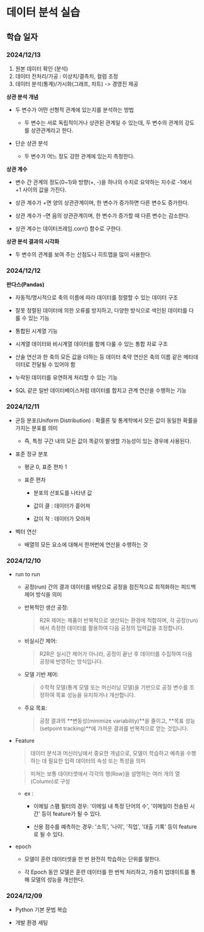 # 데이터 분석 실습

## 학습 일자

### 2024/12/13

1. 원본 데이터 확인 (분석)
2. 데이터 전처리/가공 : 이상치/결측치, 컬럼 조정
3. 데이터 분석(통계)/가시화(그래프, 차트) -> 경영진 제공

**상관 분석 개념**

- 두 변수가 어떤 선형적 관계에 있는지를 분석하는 방법
    - 두 변수는 서로 독립적이거나 상관된 관계일 수 있는데, 두 변수의 관계의 강도를 상관관계라고 한다.

- 단순 상관 분석
    - 두 변수가 어느 정도 강한 관계에 있는지 측정한다.

**상관 계수**

- 변수 간 관계의 정도(0~1)와 방향(+, -)을 하나의 수치로 요약하는 지수로 -1에서 +1 사이의 값을 가진다.

- 상관 계수가 +면 양의 상관관계이며, 한 변수가 증가하면 다른 변수도 증가한다.

- 상관 계수가 –면 음의 상관관계이며, 한 변수가 증가할 때 다른 변수는 감소한다.

- 상관 계수는 데이터프레임.corr() 함수로 구한다.

**상관 분석 결과의 시각화**  
- 두 변수의 관계를 보여 주는 산점도나 히트맵을 많이 사용한다.

### 2024/12/12

**판다스(Pandas)**

- 자동적/명시적으로 축의 이름에 따라 데이터를 정렬할 수 있는 데이터 구조

- 잘못 정렬된 데이터에 의한 오류를 방지하고, 다양한 방식으로 색인된 데이터를 다룰 수 있는 기능

- 통합된 시계열 기능

- 시계열 데이터와 비시계열 데이터를 함께 다룰 수 있는 통합 자료 구조

- 산술 연산과 한 축의 모든 값을 더하는 등 데이터 축약 연산은 축의 이름 같은 메타데이터로 전달될 수 있어야 함

- 누락된 데이터를 유연하게 처리할 수 있는 기능

- SQL 같은 일반 데이터베이스처럼 데이터를 합치고 관계 연산을 수행하는 기능

### 2024/12/11

- 균등 분포(Uniform Distribution) : 확률론 및 통계학에서 모든 값이 동일한 확률을 가지는 분포를 의미

    - 즉, 특정 구간 내의 모든 값이 똑같이 발생할 가능성이 있는 경우에 사용된다.

- 표준 정규 분포

    - 평균 0, 표준 편차 1

    - 표준 편차

        - 분포의 산포도를 나타낸 값

        - 값이 클 : 데이터가 흩어져

        - 값이 작 : 데이터가 모아져

-   벡터 연산

    -   배열의 모든 요소에 대해서 한꺼번에 연산을 수행하는 것

### 2024/12/10

- run to run

    - 공정(run) 간의 결과 데이터를 바탕으로 공정을 점진적으로 최적화하는 피드백 제어 방식을 의미

    - 반복적인 생산 공정:

        > R2R 제어는 제품이 반복적으로 생산되는 환경에 적합하며, 각 공정(run)에서 측정한 데이터를 활용하여 다음 공정의 입력값을 조정합니다.

    - 비실시간 제어:

        > R2R은 실시간 제어가 아니라, 공정이 끝난 후 데이터를 수집하여 다음 공정에 반영하는 방식입니다.

    - 모델 기반 제어:

        > 수학적 모델(통계 모델 또는 머신러닝 모델)을 기반으로 공정 변수를 조정하여 목표 성능을 유지하거나 개선합니다.

    - 주요 목표:

        > 공정 결과의 **변동성(minimize variability)**을 줄이고, **목표 성능(setpoint tracking)**에 가까운 결과를 반복적으로 얻는 것입니다.

- Feature

    > 데이터 분석과 머신러닝에서 중요한 개념으로, 모델이 학습하고 예측을 수행하는 데 필요한 입력 데이터의 속성 또는 특성을 의미
    
    > 피쳐는 보통 데이터셋에서 각각의 행(Row)을 설명하는 여러 개의 열(Column)로 구성

    - ex :
        - 이메일 스팸 필터의 경우: '이메일 내 특정 단어의 수', '이메일이 전송된 시간' 등이 feature가 될 수 있다.
        
        - 신용 점수를 예측하는 경우: '소득', '나이', '직업', '대출 기록' 등이 feature로 될 수 있다.

- epoch

    - 모델이 훈련 데이터셋을 한 번 완전히 학습하는 단위를 말한다.
    
    - 각 Epoch 동안 모델은 훈련 데이터를 한 번씩 처리하고, 가중치 업데이트를 통해 모델의 성능을 개선한다.

### 2024/12/09

-   Python 기본 문법 복습

-   개발 환경 세팅
